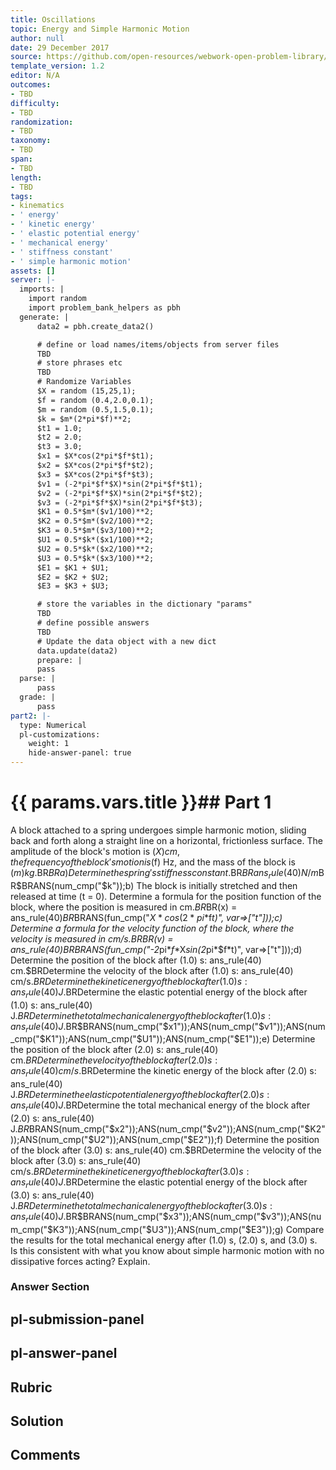 ```yaml
---
title: Oscillations
topic: Energy and Simple Harmonic Motion
author: null
date: 29 December 2017
source: https://github.com/open-resources/webwork-open-problem-library/tree/master/Contrib/BrockPhysics/College_Physics_Urone/16.Oscillatory_Motion_and_Waves/NU_D18_16_00_015.pg
template_version: 1.2
editor: N/A
outcomes:
- TBD
difficulty:
- TBD
randomization:
- TBD
taxonomy:
- TBD
span:
- TBD
length:
- TBD
tags:
- kinematics
- ' energy'
- ' kinetic energy'
- ' elastic potential energy'
- ' mechanical energy'
- ' stiffness constant'
- ' simple harmonic motion'
assets: []
server: |-
  imports: |
    import random
    import problem_bank_helpers as pbh
  generate: |
      data2 = pbh.create_data2()

      # define or load names/items/objects from server files
      TBD
      # store phrases etc
      TBD
      # Randomize Variables
      $X = random (15,25,1);
      $f = random (0.4,2.0,0.1);
      $m = random (0.5,1.5,0.1);
      $k = $m*(2*pi*$f)**2;
      $t1 = 1.0;
      $t2 = 2.0;
      $t3 = 3.0;
      $x1 = $X*cos(2*pi*$f*$t1);
      $x2 = $X*cos(2*pi*$f*$t2);
      $x3 = $X*cos(2*pi*$f*$t3);
      $v1 = (-2*pi*$f*$X)*sin(2*pi*$f*$t1);
      $v2 = (-2*pi*$f*$X)*sin(2*pi*$f*$t2);
      $v3 = (-2*pi*$f*$X)*sin(2*pi*$f*$t3);
      $K1 = 0.5*$m*($v1/100)**2;
      $K2 = 0.5*$m*($v2/100)**2;
      $K3 = 0.5*$m*($v3/100)**2;
      $U1 = 0.5*$k*($x1/100)**2;
      $U2 = 0.5*$k*($x2/100)**2;
      $U3 = 0.5*$k*($x3/100)**2;
      $E1 = $K1 + $U1;
      $E2 = $K2 + $U2;
      $E3 = $K3 + $U3;

      # store the variables in the dictionary "params"
      TBD
      # define possible answers
      TBD
      # Update the data object with a new dict
      data.update(data2)
      prepare: |
      pass
  parse: |
      pass
  grade: |
      pass
part2: |-
  type: Numerical
  pl-customizations:
    weight: 1
    hide-answer-panel: true
---
```


# {{ params.vars.title }}## Part 1 
A block attached to a spring undergoes simple harmonic motion, sliding back and forth along a straight line on a horizontal, frictionless surface. The amplitude of the block's motion is ($X) cm, the frequency of the block's motion is ($f) Hz, and the mass of the block is ($m) kg.$BR$BRa) Determine the spring's stiffness constant.$BR$BRans_rule(40) N/m$BR$BRANS(num_cmp("$k"));b) The block is initially stretched and then released at time (t = 0). Determine a formula for the position function of the block, where the position is measured in cm.$BR$BR(x) = ans_rule(40)$BR$BRANS(fun_cmp("$X*cos(2*pi*$f*t)", var=>["t"]));c) Determine a formula for the velocity function of the block, where the velocity is measured in cm/s.$BR$BR(v) = ans_rule(40)$BR$BRANS(fun_cmp("-2*pi*$f*$X*sin(2*pi*$f*t)", var=>["t"]));d) Determine the position of the block after (1.0) s: ans_rule(40) cm.$BRDetermine the velocity of the block after (1.0) s: ans_rule(40) cm/s.$BRDetermine the kinetic energy of the block after (1.0) s: ans_rule(40) J.$BRDetermine the elastic potential energy of the block after (1.0) s: ans_rule(40) J.$BRDetermine the total mechanical energy of the block after (1.0) s: ans_rule(40) J.$BR$BRANS(num_cmp("$x1"));ANS(num_cmp("$v1"));ANS(num_cmp("$K1"));ANS(num_cmp("$U1"));ANS(num_cmp("$E1"));e) Determine the position of the block after (2.0) s: ans_rule(40) cm.$BRDetermine the velocity of the block after (2.0) s: ans_rule(40) cm/s.$BRDetermine the kinetic energy of the block after (2.0) s: ans_rule(40) J.$BRDetermine the elastic potential energy of the block after (2.0) s: ans_rule(40) J.$BRDetermine the total mechanical energy of the block after (2.0) s: ans_rule(40) J.$BR$BRANS(num_cmp("$x2"));ANS(num_cmp("$v2"));ANS(num_cmp("$K2"));ANS(num_cmp("$U2"));ANS(num_cmp("$E2"));f) Determine the position of the block after (3.0) s: ans_rule(40) cm.$BRDetermine the velocity of the block after (3.0) s: ans_rule(40) cm/s.$BRDetermine the kinetic energy of the block after (3.0) s: ans_rule(40) J.$BRDetermine the elastic potential energy of the block after (3.0) s: ans_rule(40) J.$BRDetermine the total mechanical energy of the block after (3.0) s: ans_rule(40) J.$BR$BRANS(num_cmp("$x3"));ANS(num_cmp("$v3"));ANS(num_cmp("$K3"));ANS(num_cmp("$U3"));ANS(num_cmp("$E3"));g) Compare the results for the total mechanical energy after (1.0) s, (2.0) s, and (3.0) s. Is this consistent with what you know about simple harmonic motion with no dissipative forces acting? Explain. 


### Answer Section 


## pl-submission-panel 


## pl-answer-panel 


## Rubric 


## Solution 


## Comments 


